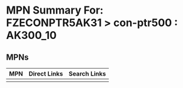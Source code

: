 



# MPN Summary For: FZECONPTR5AK31 > con-ptr500 : AK300_10

## MPNs
  

|MPN|Direct Links|Search Links|
| :--- | :--- | :--- |
||||
